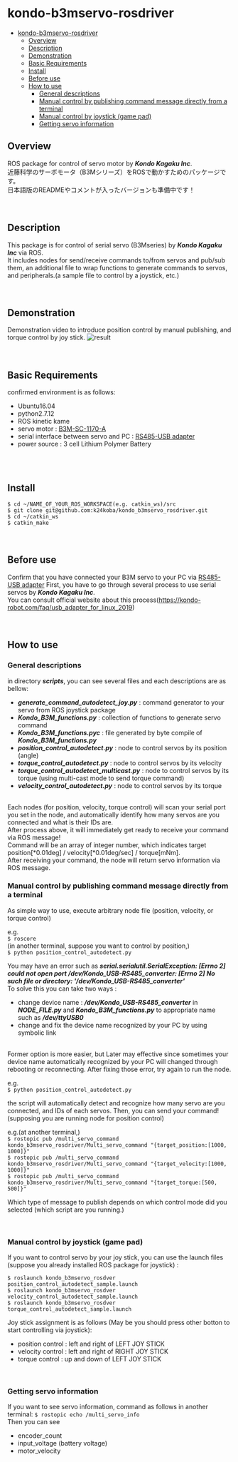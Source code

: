 # kondo-b3mservo-rosdriver
<!-- TOC depthFrom:1 depthTo:6 withLinks:1 updateOnSave:1 orderedList:0 -->

- [kondo-b3mservo-rosdriver](#kondo-b3mservo-rosdriver)
	- [Overview](#overview)
	- [Description](#description)
	- [Demonstration](#demonstration)
	- [Basic Requirements](#basic-requirements)
	- [Install](#install)
	- [Before use](#before-use)
	- [How to use](#how-to-use)
		- [General descriptions](#general-descriptions)
		- [Manual control by publishing command message directly from a terminal](#manual-control-by-publishing-command-message-directly-from-a-terminal)
		- [Manual control by joystick (game pad)](#manual-control-by-joystick-game-pad)
		- [Getting servo information](#getting-servo-information)

<!-- /TOC -->

## Overview
ROS package for control of servo motor by ***Kondo Kagaku Inc***.<br>
近藤科学のサーボモータ（B3Mシリーズ）をROSで動かすためのパッケージです。<br>
日本語版のREADMEやコメントが入ったバージョンも準備中です！
<br>
<br>
<br>

## Description
This package is for control of serial servo (B3Mseries) by ***Kondo Kagaku Inc*** via ROS.<br>
It includes nodes for send/receive commands to/from servos and pub/sub them, an additional file to wrap functions to generate commands to servos, and peripherals.(a sample file to control by a joystick, etc.)
<br>
<br>
<br>

## Demonstration
Demonstration video to introduce position control by manual publishing, and torque control by joy stick.
![result](https://github.com/KTD-prototype/kondo_b3mservo_rosdver/media/sample.gif)
<br>
<br>
<br>

## Basic Requirements
confirmed environment is as follows:
  * Ubuntu16.04
  * python2.7.12
  * ROS kinetic kame
* servo motor : [B3M-SC-1170-A](https://kondo-robot.com/product/03092)
* serial interface between servo and PC : [RS485-USB adapter](https://kondo-robot.com/product/02133)
* power source : 3 cell Lithium Polymer Battery
<br>
<br>

## Install
`$ cd ~/NAME_OF_YOUR_ROS_WORKSPACE(e.g. catkin_ws)/src`<br>
`$ git clone git@github.com:k24koba/kondo_b3mservo_rosdriver.git`<br>
`$ cd ~/catkin_ws`<br>
`$ catkin_make`
<br>
<br>
<br>
## Before use
Confirm that you have connected your B3M servo to your PC via [RS485-USB adapter](https://kondo-robot.com/product/02133)
First, you have to go through several process to use serial servos by ***Kondo Kagaku Inc***.<br>
You can consult official website about this process(https://kondo-robot.com/faq/usb_adapter_for_linux_2019)
<br>
<br>
<br>
## How to use
### General descriptions
in directory ***scripts***, you can see several files and each descriptions are as bellow:
  * ***generate_command_autodetect_joy.py***  : command generator to your servo from ROS joystick package
  * ***Kondo_B3M_functions.py***  :  collection of functions to generate servo command
  * ***Kondo_B3M_functions.pyc*** : file generated by byte compile of ***Kondo_B3M_functions.py***
  * ***position_control_autodetect.py***  : node to control servos by its position (angle)
  * ***torque_control_autodetect.py***  : node to control servos by its velocity
  * ***torque_control_autodetect_multicast.py*** : node to control servos by its torque (using multi-cast mode to send torque command)
  * ***velocity_control_autodetect.py*** : node to control servos by its torque
<br>
Each nodes (for position, velocity, torque control) will scan your serial port you set in the node, and automatically identify how many servos are you connected and what is their IDs are.<br>
After process above, it will immediately get ready to receive your command via ROS message!<br>
Command will be an array of integer number, which indicates target position[*0.01deg] / velocity[*0.01deg/sec] / torque[mNm].<br>
After receiving your command, the node will return servo information via ROS message.
<br>

### Manual control by publishing command message directly from a terminal
As simple way to use, execute arbitrary node file (position, velocity, or torque control)

e.g.<br>
`$ roscore`
<br>(in another terminal, suppose you want to control by position,)<br>
`$ python position_control_autodetect.py`

You may have an error such as ***serial.serialutil.SerialException: [Errno 2] could not open port /dev/Kondo_USB-RS485_converter: [Errno 2] No such file or directory: '/dev/Kondo_USB-RS485_converter'***
<br>
To solve this you can take two ways : <br>
  * change device name : ***/dev/Kondo_USB-RS485_converter*** in ***NODE_FILE.py*** and ***Kondo_B3M_functions.py*** to appropriate name such as ***/dev/ttyUSB0***
  * change and fix the device name recognized by your PC by using symbolic link
<br>
Former option is more easier, but Later may effective since sometimes your device name automatically recognized by your PC will changed through rebooting or reconnecting.
After fixing those error, try again to run the node.
<br>

e.g.<br>
`$ python position_control_autodetect.py`

the script will automatically detect and recognize how many servo are you connected, and IDs of each servos.
Then, you can send your command! (supposing you are running node for position control)
<br>

e.g.(at another terminal,)<br>
`$ rostopic pub /multi_servo_command kondo_b3mservo_rosdriver/Multi_servo_command "{target_position:[1000, 1000]}"`<br>
`$ rostopic pub /multi_servo_command kondo_b3mservo_rosdriver/Multi_servo_command "{target_velocity:[1000, 1000]}"`<br>
`$ rostopic pub /multi_servo_command kondo_b3mservo_rosdriver/Multi_servo_command "{target_torque:[500, 500]}"`<br>

Which type of message to publish depends on which control mode did you selected (which script are you running.)

<br>

### Manual control by joystick (game pad)
If you want to control servo by your joy stick, you can use the launch files (suppose you already installed ROS package for joystick) :
<br>

`$ roslaunch kondo_b3mservo_rosdver position_control_autodetect_sample.launch`<br>
`$ roslaunch kondo_b3mservo_rosdver velocity_control_autodetect_sample.launch`<br>
`$ roslaunch kondo_b3mservo_rosdver torque_control_autodetect_sample.launch`<br>

Joy stick assignment is as follows (May be you should press other botton to start controlling via joystick):
 * position control : left and right of LEFT JOY STICK
 * velocity control : left and right of RIGHT JOY STICK
 * torque control : up and down of LEFT JOY STICK
<br>


### Getting servo information
If you want to see servo information, command as follows in another terminal:
`$ rostopic echo /multi_servo_info`
<br>
Then you can see
 * encoder_count
 * input_voltage (battery voltage)
 * motor_velocity

